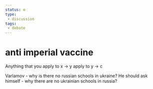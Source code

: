 ```yaml
---
status: ⚙️
type: 
 - discussion
tags:
 - debate 
---
```


# anti imperial vaccine

Anything that you apply to x -> y apply to y -> c

Varlamov - why is there no russian schools in ukraine?
He should ask himself - why there are no ukrainian schools in russia?